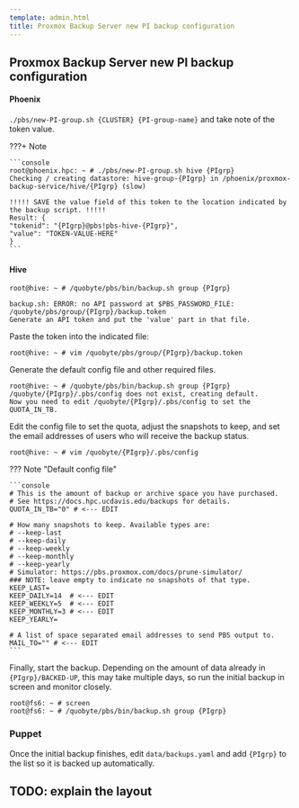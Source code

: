 ```yaml
---
template: admin.html
title: Proxmox Backup Server new PI backup configuration
---
```


## Proxmox Backup Server new PI backup configuration

#### Phoenix

`./pbs/new-PI-group.sh {CLUSTER} {PI-group-name}` and take note of the token value.

???+ Note

    ```console
    root@phoenix.hpc: ~ # ./pbs/new-PI-group.sh hive {PIgrp}
    Checking / creating datastore: hive-group-{PIgrp} in /phoenix/proxmox-backup-service/hive/{PIgrp} (slow)

    !!!!! SAVE the value field of this token to the location indicated by the backup script. !!!!!
    Result: {
    "tokenid": "{PIgrp}@pbs!pbs-hive-{PIgrp}",
    "value": "TOKEN-VALUE-HERE"
    }
    ```

#### Hive

```console
root@hive: ~ # /quobyte/pbs/bin/backup.sh group {PIgrp}

backup.sh: ERROR: no API password at $PBS_PASSWORD_FILE: /quobyte/pbs/group/{PIgrp}/backup.token
Generate an API token and put the 'value' part in that file.
```

Paste the token into the indicated file:

```console
root@hive: ~ # vim /quobyte/pbs/group/{PIgrp}/backup.token
```

Generate the default config file and other required files.

```console
root@hive: ~ # /quobyte/pbs/bin/backup.sh group {PIgrp}
/quobyte/{PIgrp}/.pbs/config does not exist, creating default.
Now you need to edit /quobyte/{PIgrp}/.pbs/config to set the QUOTA_IN_TB.
```

Edit the config file to set the quota, adjust the snapshots to keep, and set the email addresses of users who will
receive the backup status.

```console
root@hive: ~ # vim /quobyte/{PIgrp}/.pbs/config
```

??? Note "Default config file"

    ```console
    # This is the amount of backup or archive space you have purchased.
    # See https://docs.hpc.ucdavis.edu/backups for details.
    QUOTA_IN_TB="0" # <--- EDIT

    # How many snapshots to keep. Available types are:
    # --keep-last
    # --keep-daily
    # --keep-weekly
    # --keep-monthly
    # --keep-yearly
    # Simulator: https://pbs.proxmox.com/docs/prune-simulator/
    ### NOTE: leave empty to indicate no snapshots of that type.
    KEEP_LAST=
    KEEP_DAILY=14  # <--- EDIT
    KEEP_WEEKLY=5  # <--- EDIT
    KEEP_MONTHLY=3 # <--- EDIT
    KEEP_YEARLY=

    # A list of space separated email addresses to send PBS output to.
    MAIL_TO="" # <--- EDIT
    ```

Finally, start the backup. Depending on the amount of data already in `{PIgrp}/BACKED-UP`, this may take multiple days,
so run the initial backup in screen and monitor closely.

```console
root@fs6: ~ # screen
root@fs6: ~ # /quobyte/pbs/bin/backup.sh group {PIgrp}
```

### Puppet

Once the initial backup finishes, edit `data/backups.yaml` and add `{PIgrp}` to the list so it is backed up
automatically.

## TODO: explain the layout
